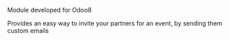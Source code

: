 Module developed for Odoo8

Provides an easy way to invite your partners for an event, by sending them custom emails